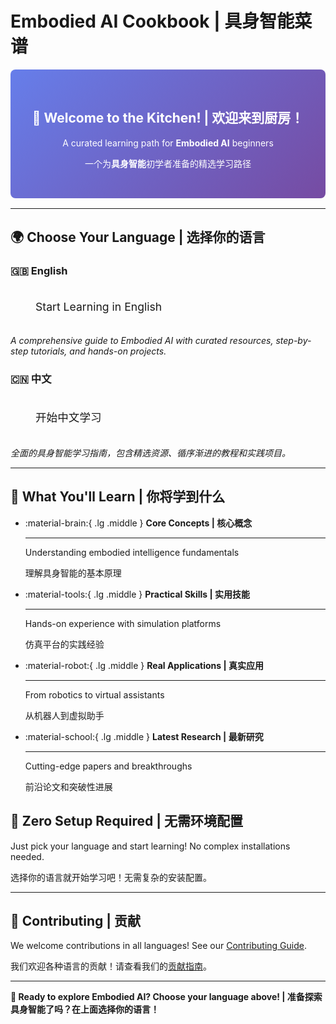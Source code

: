 # Embodied AI Cookbook | 具身智能菜谱

<div class="hero-banner">
<h2>🍳 Welcome to the Kitchen! | 欢迎来到厨房！</h2>
<p>A curated learning path for <strong>Embodied AI</strong> beginners</p>
<p>一个为<strong>具身智能</strong>初学者准备的精选学习路径</p>
</div>

---

## 🌍 Choose Your Language | 选择你的语言

### 🇬🇧 English

<a href="en/README.md" class="md-button md-button--primary">Start Learning in English</a>

*A comprehensive guide to Embodied AI with curated resources, step-by-step tutorials, and hands-on projects.*

### 🇨🇳 中文

<a href="zh/README.md" class="md-button md-button--primary">开始中文学习</a>

*全面的具身智能学习指南，包含精选资源、循序渐进的教程和实践项目。*

---

## 🎯 What You'll Learn | 你将学到什么

<div class="grid cards" markdown>

-   :material-brain:{ .lg .middle } **Core Concepts | 核心概念**

    ---

    Understanding embodied intelligence fundamentals
    
    理解具身智能的基本原理

-   :material-tools:{ .lg .middle } **Practical Skills | 实用技能**

    ---

    Hands-on experience with simulation platforms
    
    仿真平台的实践经验

-   :material-robot:{ .lg .middle } **Real Applications | 真实应用**

    ---

    From robotics to virtual assistants
    
    从机器人到虚拟助手

-   :material-school:{ .lg .middle } **Latest Research | 最新研究**

    ---

    Cutting-edge papers and breakthroughs
    
    前沿论文和突破性进展

</div>

## 🚀 Zero Setup Required | 无需环境配置

Just pick your language and start learning! No complex installations needed.

选择你的语言就开始学习吧！无需复杂的安装配置。

---

## 🤝 Contributing | 贡献

We welcome contributions in all languages! See our [Contributing Guide](https://github.com/huashanjian/embodied-ai-cookbook/blob/main/CONTRIBUTING.md).

我们欢迎各种语言的贡献！请查看我们的[贡献指南](https://github.com/huashanjian/embodied-ai-cookbook/blob/main/CONTRIBUTING.md)。

---

**🎉 Ready to explore Embodied AI? Choose your language above! | 准备探索具身智能了吗？在上面选择你的语言！**

<style>
.hero-banner {
  text-align: center;
  padding: 2rem 0;
  background: linear-gradient(135deg, #667eea 0%, #764ba2 100%);
  color: white;
  border-radius: 8px;
  margin: 1rem 0;
}
.md-button {
  margin: 0.5rem;
  padding: 0.8rem 2rem !important;
  font-size: 1.1rem !important;
  display: inline-block;
  text-decoration: none;
  border-radius: 4px;
  transition: all 0.3s ease;
}
.md-button:hover {
  transform: translateY(-2px);
  box-shadow: 0 4px 8px rgba(0,0,0,0.2);
}
</style> 
